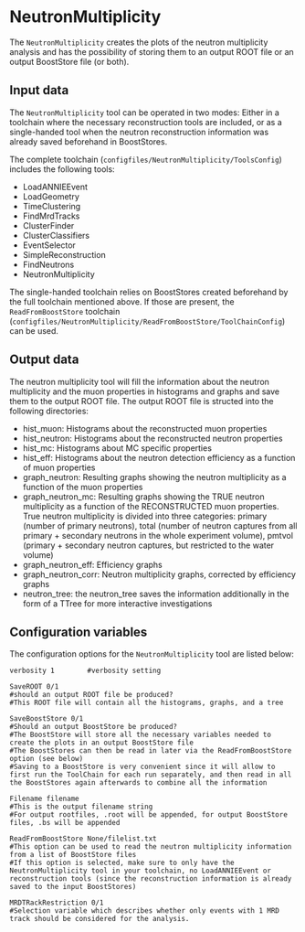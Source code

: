 # NeutronMultiplicity

The `NeutronMultiplicity` creates the plots of the neutron multiplicity analysis and has the possibility of storing them to an output ROOT file or an output BoostStore file (or both).

## Input data

The `NeutronMultiplicity` tool can be operated in two modes: Either in a toolchain where the necessary reconstruction tools are included, or as a single-handed tool when the neutron reconstruction information was already saved beforehand in BoostStores. 

The complete toolchain (`configfiles/NeutronMultiplicity/ToolsConfig`) includes the following tools:
* LoadANNIEEvent
* LoadGeometry
* TimeClustering
* FindMrdTracks
* ClusterFinder
* ClusterClassifiers
* EventSelector
* SimpleReconstruction
* FindNeutrons
* NeutronMultiplicity

The single-handed toolchain relies on BoostStores created beforehand by the full toolchain mentioned above. If those are present, the `ReadFromBoostStore` toolchain (`configfiles/NeutronMultiplicity/ReadFromBoostStore/ToolChainConfig`) can be used.

## Output data

The neutron multiplicity tool will fill the information about the neutron multiplicity and the muon properties in histograms and graphs and save them to the output ROOT file. The output ROOT file is structed into the following directories:
* hist_muon: Histograms about the reconstructed muon properties
* hist_neutron: Histograms about the reconstructed neutron properties
* hist_mc: Histograms about MC specific properties
* hist_eff: Histograms about the neutron detection efficiency as a function of muon properties
* graph_neutron: Resulting graphs showing the neutron multiplicity as a function of the muon properties
* graph_neutron_mc: Resulting graphs showing the TRUE neutron multiplicity as a function of the RECONSTRUCTED muon properties. True neutron multiplicity is divided into three categories: primary (number of primary neutrons), total (number of neutron captures from all primary + secondary neutrons in the whole experiment volume), pmtvol (primary + secondary neutron captures, but restricted to the water volume)
* graph_neutron_eff: Efficiency graphs
* graph_neutron_corr: Neutron multiplicity graphs, corrected by efficiency graphs
* neutron_tree: the neutron_tree saves the information additionally in the form of a TTree for more interactive investigations

## Configuration variables

The configuration options for the `NeutronMultiplicity` tool are listed below:

```
verbosity 1        #verbosity setting

SaveROOT 0/1       
#should an output ROOT file be produced? 
#This ROOT file will contain all the histograms, graphs, and a tree

SaveBoostStore 0/1 
#Should an output BoostStore be produced?
#The BoostStore will store all the necessary variables needed to create the plots in an output BoostStore file
#The BoostStores can then be read in later via the ReadFromBoostStore option (see below)
#Saving to a BoostStore is very convenient since it will allow to first run the ToolChain for each run separately, and then read in all the BoostStores again afterwards to combine all the information

Filename filename
#This is the output filename string
#For output rootfiles, .root will be appended, for output BoostStore files, .bs will be appended

ReadFromBoostStore None/filelist.txt
#This option can be used to read the neutron multiplicity information from a list of BoostStore files
#If this option is selected, make sure to only have the NeutronMultiplicity tool in your toolchain, no LoadANNIEEvent or reconstruction tools (since the reconstruction information is already saved to the input BoostStores)

MRDTRackRestriction 0/1
#Selection variable which describes whether only events with 1 MRD track should be considered for the analysis.
```
